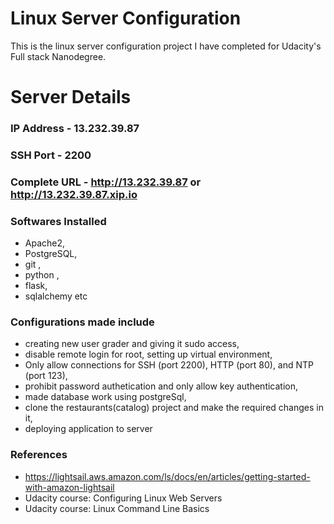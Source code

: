 # Linux Server Configuration

This is the linux server configuration project I have completed for Udacity's Full stack Nanodegree.

# Server Details

  ### IP Address  - 13.232.39.87
  ### SSH Port - 2200
  ### Complete URL - http://13.232.39.87 or http://13.232.39.87.xip.io
  ### Softwares Installed 
  - Apache2, 
  - PostgreSQL, 
  - git , 
  - python , 
  - flask, 
  - sqlalchemy  etc
  ### Configurations made include 
- creating new user grader and giving it sudo access, 
- disable remote login for root, setting up virtual environment, 
- Only allow connections for SSH (port 2200), HTTP (port 80), and NTP (port 123), 
- prohibit password authetication and only allow key authentication, 
- made database work using postgreSql, 
- clone the restaurants(catalog) project and make the required changes in it, 
- deploying application 
    to server
    
### References
 - https://lightsail.aws.amazon.com/ls/docs/en/articles/getting-started-with-amazon-lightsail
- Udacity course: Configuring Linux Web Servers
- Udacity course: Linux Command Line Basics

